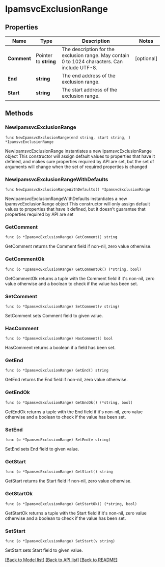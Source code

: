 # IpamsvcExclusionRange

## Properties

Name | Type | Description | Notes
------------ | ------------- | ------------- | -------------
**Comment** | Pointer to **string** | The description for the exclusion range. May contain 0 to 1024 characters. Can include UTF-8. | [optional] 
**End** | **string** | The end address of the exclusion range. | 
**Start** | **string** | The start address of the exclusion range. | 

## Methods

### NewIpamsvcExclusionRange

`func NewIpamsvcExclusionRange(end string, start string, ) *IpamsvcExclusionRange`

NewIpamsvcExclusionRange instantiates a new IpamsvcExclusionRange object
This constructor will assign default values to properties that have it defined,
and makes sure properties required by API are set, but the set of arguments
will change when the set of required properties is changed

### NewIpamsvcExclusionRangeWithDefaults

`func NewIpamsvcExclusionRangeWithDefaults() *IpamsvcExclusionRange`

NewIpamsvcExclusionRangeWithDefaults instantiates a new IpamsvcExclusionRange object
This constructor will only assign default values to properties that have it defined,
but it doesn't guarantee that properties required by API are set

### GetComment

`func (o *IpamsvcExclusionRange) GetComment() string`

GetComment returns the Comment field if non-nil, zero value otherwise.

### GetCommentOk

`func (o *IpamsvcExclusionRange) GetCommentOk() (*string, bool)`

GetCommentOk returns a tuple with the Comment field if it's non-nil, zero value otherwise
and a boolean to check if the value has been set.

### SetComment

`func (o *IpamsvcExclusionRange) SetComment(v string)`

SetComment sets Comment field to given value.

### HasComment

`func (o *IpamsvcExclusionRange) HasComment() bool`

HasComment returns a boolean if a field has been set.

### GetEnd

`func (o *IpamsvcExclusionRange) GetEnd() string`

GetEnd returns the End field if non-nil, zero value otherwise.

### GetEndOk

`func (o *IpamsvcExclusionRange) GetEndOk() (*string, bool)`

GetEndOk returns a tuple with the End field if it's non-nil, zero value otherwise
and a boolean to check if the value has been set.

### SetEnd

`func (o *IpamsvcExclusionRange) SetEnd(v string)`

SetEnd sets End field to given value.


### GetStart

`func (o *IpamsvcExclusionRange) GetStart() string`

GetStart returns the Start field if non-nil, zero value otherwise.

### GetStartOk

`func (o *IpamsvcExclusionRange) GetStartOk() (*string, bool)`

GetStartOk returns a tuple with the Start field if it's non-nil, zero value otherwise
and a boolean to check if the value has been set.

### SetStart

`func (o *IpamsvcExclusionRange) SetStart(v string)`

SetStart sets Start field to given value.



[[Back to Model list]](../README.md#documentation-for-models) [[Back to API list]](../README.md#documentation-for-api-endpoints) [[Back to README]](../README.md)


